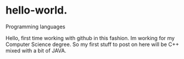 # hello-world.
Programming languages

Hello, first time working with github in this fashion. Im working for my Computer Science degree. So my first stuff to post on here will be C++ mixed with a bit of JAVA.
